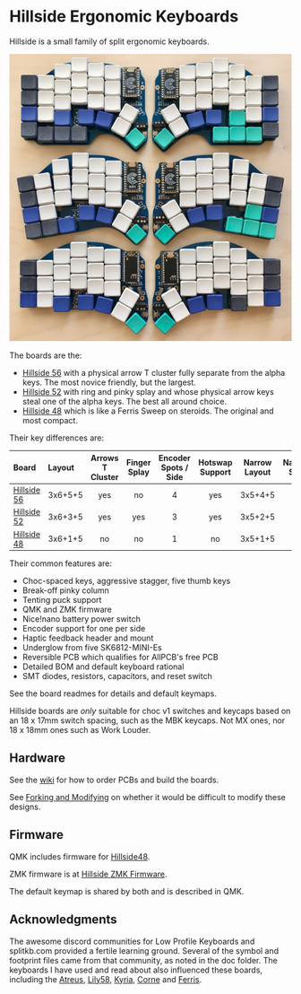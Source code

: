 # Hillside Ergonomic Keyboards

Hillside is a small family of split ergonomic keyboards.

![Hillside keyboard with nice!nano and switches](doc/image/hillside_family_600.png "Hillside 56, 52 and 48 keyboards")

The boards are the:

- [Hillside 56](hillside56/readme.md) with a physical arrow T cluster fully separate from the alpha keys. The most novice friendly, but the largest.
- [Hillside 52](hillside52/readme.md) with ring and pinky splay and whose physical arrow keys steal one of the alpha keys. The best all around choice.
- [Hillside 48](hillside48/readme.md) which is like a Ferris Sweep on steroids. The original and most compact.

Their key differences are:

| Board      | Layout  | Arrows T <br> Cluster | Finger <br> Splay | Encoder <br> Spots / Side | Hotswap <br> Support| Narrow <br> Layout | Narrow <br> Size |
|:------------|:--------|:--------:|:---------:|:---------:|:-------:|:-------:|:-------:|
| [Hillside 56](hillside56/readme.md) | 3x6+5+5 | yes      |  no       | 4         | yes     | 3x5+4+5 | 48 |
| [Hillside 52](hillside52/readme.md) | 3x6+3+5 | yes      |  yes      | 3         | yes     | 3x5+2+5 | 44 |
| [Hillside 48](hillside48/readme.md) | 3x6+1+5 | no       |  no       | 1         | no      | 3x5+1+5 | 42 |

Their common features are:

- Choc-spaced keys, aggressive stagger, five thumb keys
- Break-off pinky column
- Tenting puck support
- QMK and ZMK firmware
- Nice!nano battery power switch
- Encoder support for one per side
- Haptic feedback header and mount
- Underglow from five SK6812-MINI-Es
- Reversible PCB which qualifies for AllPCB's free PCB
- Detailed BOM and default keyboard rational
- SMT diodes, resistors, capacitors, and reset switch

See the board readmes for details and default keymaps.

Hillside boards are _only_ suitable for choc v1 switches and keycaps based on an 18 x 17mm switch spacing, such as the MBK keycaps. Not MX ones, nor 18 x 18mm ones such as Work Louder.

## Hardware

See the [wiki](https://github.com/mmccoyd/hillside/wiki)
  for how to order PCBs and build the boards.

See [Forking and Modifying](https://github.com/mmccoyd/hillside/wiki/Forking%20and%20Modifying)
  on whether it would be difficult to modify these designs.

## Firmware

QMK includes firmware for [Hillside48](https://github.com/qmk/qmk_firmware/tree/master/keyboards/handwired/hillside).

ZMK firmware is at [Hillside ZMK Firmware](https://github.com/mmccoyd/zmk-config).

The default keymap is shared by both and is described in QMK.

## Acknowledgments

The awesome discord communities for Low Profile Keyboards and splitkb.com provided a fertile learning ground.
Several of the symbol and footprint files came from that community, as noted in the doc folder.
The keyboards I have used and read about also influenced these boards, including the
  [Atreus](https://shop.keyboard.io/products/keyboardio-atreus),
  [Lily58](https://github.com/kata0510/Lily58),
  [Kyria](https://splitkb.com/collections/keyboard-kits/products/kyria-pcb-kit),
  [Corne](https://github.com/foostan/crkbd) and
  [Ferris](https://github.com/pierrechevalier83/ferris).
